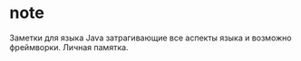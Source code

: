 # note
Заметки для языка Java затрагивающие все аспекты языка и возможно фреймворки. Личная памятка.
